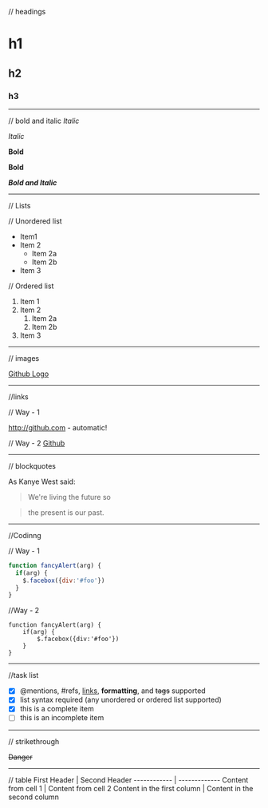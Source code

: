 // headings
# h1
## h2
### h3

<hr>

// bold and italic
*Italic*

_Italic_

**Bold**

__Bold__

_**Bold and Italic**_

<hr>

// Lists

// Unordered list
* Item1
* Item 2
    * Item 2a
    * Item 2b
* Item 3

// Ordered list
1. Item 1
1. Item 2
    1. Item 2a
    1. Item 2b
1. Item 3

<hr>

// images

<!--Format: ![Alt Text](url) -->

[Github Logo]("https://www.google.lk/url?sa=i&rct=j&q=&esrc=s&source=images&cd=&cad=rja&uact=8&ved=2ahUKEwid3sC3prfdAhWZF4gKHeqgCL8QjRx6BAgBEAU&url=https%3A%2F%2Fgithub.com%2Flogos&psig=AOvVaw2yYmTWAkftymQBDNYmnCkO&ust=1536903494425471")

<hr>

//links

// Way - 1

http://github.com - automatic!

// Way - 2
[Github](http://github.com)

<hr>

// blockquotes

As Kanye West said:
> We're living the future so

> the present is our past.

<hr>

//Codinng

// Way - 1
```javascript
function fancyAlert(arg) {
  if(arg) {
    $.facebox({div:'#foo'})
  }
}
```

//Way - 2


    function fancyAlert(arg) {
        if(arg) {
            $.facebox({div:'#foo'})
        }
    }

<hr>
//task list

- [x] @mentions, #refs, [links](), **formatting**, and <del>tags</del> supported
- [x] list syntax required (any unordered or ordered list supported)
- [x] this is a complete item
- [ ] this is an incomplete item

<hr>

// strikethrough

~~Danger~~

<hr>

// table
First Header | Second Header
------------ | -------------
Content from cell 1 | Content from cell 2
Content in the first column | Content in the second column

